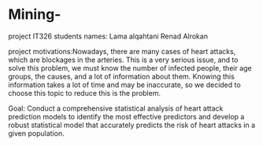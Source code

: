 # Mining-
project IT326
students names: 
Lama alqahtani 
Renad Alrokan

project motivations:Nowadays, there are many cases of heart attacks, which are blockages in the arteries. This is a very serious issue, and to solve this problem, we must know the number of infected people, their age groups, the causes, and a lot of information about them. Knowing this information takes a lot of time and may be inaccurate, so we decided to choose this topic to reduce this is the problem.

Goal: Conduct a comprehensive statistical analysis of heart attack prediction models to identify the most effective predictors and develop a robust statistical model that accurately predicts the risk of heart attacks in a given population.
